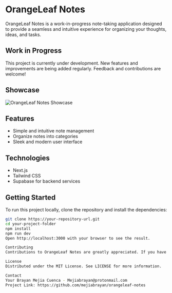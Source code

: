 # OrangeLeaf Notes

OrangeLeaf Notes is a work-in-progress note-taking application designed to provide a seamless and intuitive experience for organizing your thoughts, ideas, and tasks. 

## Work in Progress

This project is currently under development. New features and improvements are being added regularly. Feedback and contributions are welcome!

## Showcase

![OrangeLeaf Notes Showcase](/showcase.png)

## Features

- Simple and intuitive note management
- Organize notes into categories
- Sleek and modern user interface

## Technologies

- Next.js
- Tailwind CSS
- Supabase for backend services

## Getting Started

To run this project locally, clone the repository and install the dependencies:

```bash
git clone https://your-repository-url.git
cd your-project-folder
npm install
npm run dev
Open http://localhost:3000 with your browser to see the result.

Contributing
Contributions to OrangeLeaf Notes are greatly appreciated. If you have an idea or suggestion, please open an issue or submit a pull request.

License
Distributed under the MIT License. See LICENSE for more information.

Contact
Your Brayan Mejia Cuenca - Mejiabrayan@protonmail.com
Project Link: https://github.com/mejiabrayan/orangeleaf-notes